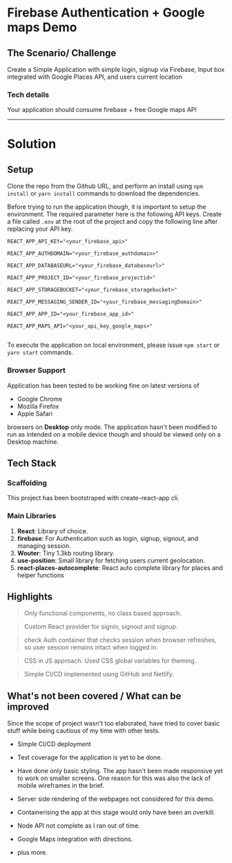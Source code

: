 # Firebase Authentication + Google maps Demo

## The Scenario/ Challenge

Create a Simple Application with simple login, signup via Firebase, Input box integrated with Google Places API, and users current location

### Tech details

Your application should consume firebase + free Google maps API

---

# Solution

## Setup

Clone the repo from the Github URL, and perform an install using `npm install` or `yarn install` commands to download the dependencies.

Before trying to run the application though, it is important to setup the environment. The required parameter here is the following API keys. Create a file called `.env` at the root of the project and copy the following line after replacing your API key.

```
REACT_APP_API_KEY="<your_firebase_api>"

REACT_APP_AUTHDOMAIN="<your_firebase_authdomain>"

REACT_APP_DATABASEURL="<your_firebase_databaseurl>"

REACT_APP_PROJECT_ID="<your_firebase_projectid>"

REACT_APP_STORAGEBUCKET="<your_firebase_storagebucket>"

REACT_APP_MESSAGING_SENDER_ID="<your_firebase_messagingDomain>"

REACT_APP_APP_ID="<your_firebase_app_id>"

REACT_APP_MAPS_API="<your_api_key_google_maps>"


```

To execute the application on local environment, please issue `npm start` or `yarn start` commands.

### Browser Support

Application has been tested to be working fine on latest versions of

- Google Chrome
- Mozilla Firefox
- Apple Safari

browsers on **Desktop** only mode. The application hasn't been modified to run as intended on a mobile device though and should be viewed only on a Desktop machine.

## Tech Stack

### Scaffolding

This project has been bootstraped with create-react-app cli.

### Main Libraries

1. **React**: Library of choice.
2. **firebase**: For Authentication such as login, signup, signout, and managing session.
3. **Wouter**: Tiny 1.3kb routing library.
4. **use-position**: Small library for fetching users current geolocation.
4. **react-places-autocomplete**: React auto complete library for places and helper functions


## Highlights

> Only functional components, no class based approach.

> Custom React provider for signin, signout and signup.

> check Auth container that checks session when browser refreshes, so user session remains intact when logged in.

> CSS in JS approach. Used CSS global variables for theming.

> Simple CI/CD implemented using GitHub and Netlify.

## What's not been covered / What can be improved

Since the scope of project wasn't too elaborated, have tried to cover basic stuff while being cautious of my time with other tests.

- Simple CI/CD deployment

- Test coverage for the application is yet to be done.

- Have done only basic styling. The app hasn't been made responsive yet to work on smaller screens. One reason for this was also the lack of mobile wireframes in the brief.

- Server side rendering of the webpages not considered for this demo.

- Containerising the app at this stage would only have been an overkill.

- Node API not complete as I ran out of time.

- Google Maps integration with directions.

- plus more.
